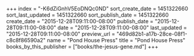 +++
index = "-K6dZiGnhV5EoDNQc0ND"
sort_create_date = 1451322660
sort_last_updated = 1451322660
sort_publish_date = 1451322660
create_date = "2015-12-28T09:11:00-08:00"
publish_date = "2015-12-28T09:11:00-08:00"
date = "2015-12-28T09:11:00-08:00"
last_updated = "2015-12-28T09:11:00-08:00"
preview_url = "469d82b1-a17b-28ce-08f1-c8c8f86590a2"
name = "Pond House Press"
title = "Pond House Press"
books_by_this_publisher = ["books/the-jesus-gene.md"]
+++
